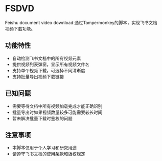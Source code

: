 # FSDVD
Feishu document video download
通过Tampermonkey的脚本，实现飞书文档视频下载功能。

## 功能特性
- 自动检测飞书文档中的所有视频元素
- 提供视频列表弹窗，显示所有视频文件名
- 支持单个视频下载，可选择不同清晰度
- 支持批量导出视频下载链接

## 已知问题
- 需要等待文档中所有视频加载完成才能正确识别
- 批量导出时如果视频数量较多可能需要较长时间
- 暂未解决批量下载时鉴权的问题

## 注意事项
- 本脚本仅用于个人学习和研究用途
- 请遵守飞书文档的使用条款和版权规定